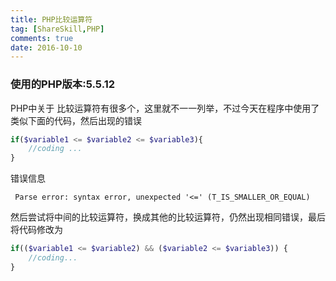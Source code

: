 ```yaml
---
title: PHP比较运算符
tag: [ShareSkill,PHP]
comments: true
date: 2016-10-10
---
```





### 使用的PHP版本:5.5.12

PHP中关于 比较运算符有很多个，这里就不一一列举，不过今天在程序中使用了类似下面的代码，然后出现的错误
```php
if($variable1 <= $variable2 <= $variable3){
    //coding ...
}
```
错误信息
```
 Parse error: syntax error, unexpected '<=' (T_IS_SMALLER_OR_EQUAL)
```
然后尝试将中间的比较运算符，换成其他的比较运算符，仍然出现相同错误，最后将代码修改为
```php
if(($variable1 <= $variable2) && ($variable2 <= $variable3)) {
    //coding...
}
```
